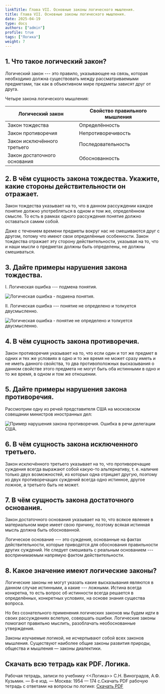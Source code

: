 ```yaml
---
linkTitle: Глава VII. Основные законы логического мышления.
title: Глава VII. Основные законы логического мышления.
date: 2025-04-19
type: docs
authors: ["admin"]
profile: true
tags: ["Логика"]
weight: 7
---
```


## 1. Что такое логический закон?

Логический закон --- это правило, указывающее на связь, которая необходимо должна существовать между рассматриваемыми предметами, так как в объективном мире предметы зависят друг от друга.

Четыре закона логического мышления:

| **Логический закон**         | **Свойство правильного мышления** |
|------------------------------|-----------------------------------|
| Закон тождества              | Определённость                    |
| Закон противоречия           | Непротиворечивость                |
| Закон исключённого третьего  | Последовательность                |
| Закон достаточного основания | Обоснованность                    |


## 2. В чём сущность закона тождества. Укажите, какие стороны действительности он отражает.

Закон тождества указывает на то, что в данном рассуждении каждое понятие должно употребляться в одном и том же, определённом смысле. То есть в рамках одного рассуждения понятие должно оставаться самим собой.

Даже с течением времени предметы вокруг нас не смешиваются друг с другом, потому что имеют свои определённые особенности. Закон тождества отражает эту сторону действительности, указывая на то, что и наши мысли о предметах должны быть определены, не должны смешиваться.

## 3. Дайте примеры нарушения закона тождества.

I. Логическая ошибка --- подмена понятия.

![Логическая ошибка - подмена понятия.](https://sun9-39.userapi.com/impg/4u2P1_el5FFwWGvIxWfMT6PbZ6nVLog1OeiWLQ/I10jiIw8Fvs.jpg?size=969x191&quality=95&sign=fc78733e39d2d9f8f52f058ab25af336&type=album "Ошибка --- подмена понятия.")

II. Логическая ошибка --- понятие не определено и толкуется двусмысленно.

![Логическая ошибка - понятие не определено и толкуется двусмысленно.](https://sun9-19.userapi.com/impg/fC3UVk2l1kmAr_h55Q7JevA7pAITr2B7XF5GyQ/ySK37j9-P60.jpg?size=909x329&quality=95&sign=7317d2893a8131cf8b079fda8fce0379&type=album "Ошибка --- двусмысленность.")

## 4. В чём сущность закона противоречия.

Закон противоречия указывает на то, что если один и тот же предмет в одних и тех же условиях в одно и то же время не может сразу иметь и не иметь данного свойства, то два противоположных высказывания о данном свойстве этого предмета не могут быть оба истинными в одно и то же время, в одном и том же отношении.

## 5. Дайте примеры нарушения закона противоречия.

Рассмотрим одну из речей представителя США на московском совещании министров иностранных дел:

![Пример нарушения закона противоречия. Ошибка в речи делегации США.](https://sun9-73.userapi.com/impg/TTmRcctW_rX1HDOWWlJ8rV5MVMJ3YmVu7S21bA/B45Y6fuPQuw.jpg?size=908x520&quality=95&sign=a71a5412d4774bf8c91247de44e594b6&type=album "Нарушение закона противоречия.")

## 6. В чём сущность закона исключенного третьего.

Закон исключённого третьего указывает на то, что противоречащие суждения всегда выражают собой какую-то альтернативу, т. е. наличие только двух возможностей, из которых одна отрицает другую, поэтому из двух противоречащих суждений всегда одно истинное, другое ложное, а третьего быть не может.

## 7. В чём сущность закона достаточного основания.

Закон достаточного основания указывает на то, что всякое явление в материальном мире имеет свою причину, поэтому всякая истинная мысль должна быть обоснованной.

Логическое основание --- это суждения, основанные на фактах действительности, которые приводятся для обоснования правильности других суждений. Не следует смешивать с реальным основанием --- воспринимаемым напрямую фактом действительности.

## 8. Какое значение имеют логические законы?

Логические законы не могут указать какие высказывания являются в данном случае истинными, а какие --- ложными. Истина всегда конкретна, то есть вопрос об истинности всегда решается в определённых, конкретных условиях, на основе знания существа вопроса.

Но без сознательного применения логических законов мы будем идти в своих рассуждениях вслепую, совершать ошибки. Логические законы помогают правильно мыслить, разоблачать необоснованные утверждения.

Законы изучаемые логикой, не исчерпывают собой всех законов мышления. Существуют наиболее общие законы развития природы, общества и мышления — законы диалектики. 

## Скачать всю тетрадь как PDF. Логика.

Рабочая тетрадь, записи по учебнику <<Логика>> С.Н. Виноградов, А.Ф. Кузьмин. — 8-е изд. — Москва: 1954 — 174 c.Скачать PDF рабочую тетрадь с ответами на вопросы по логике: [Скачать PDF](https://temavladin.github.io/uploads/Logika-Vladin-2024.pdf)